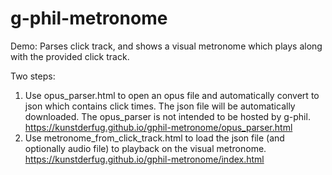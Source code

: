 # g-phil-metronome

Demo: Parses click track, and shows a visual metronome which plays along with the provided click track.

Two steps:

1. Use opus_parser.html to open an opus file and automatically convert to json which contains click times. The json file will be automatically downloaded. The opus_parser is not intended to be hosted by g-phil. https://kunstderfug.github.io/gphil-metronome/opus_parser.html
2. Use metronome_from_click_track.html to load the json file (and optionally audio file) to playback on the visual metronome. https://kunstderfug.github.io/gphil-metronome/index.html
